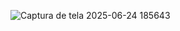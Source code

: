 ![Captura de tela 2025-06-24 185643](https://github.com/user-attachments/assets/39341755-ed1e-42c6-904e-4eb9cbf3e97b)
